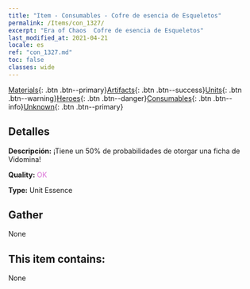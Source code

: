 ```yaml
---
title: "Item - Consumables - Cofre de esencia de Esqueletos"
permalink: /Items/con_1327/
excerpt: "Era of Chaos  Cofre de esencia de Esqueletos"
last_modified_at: 2021-04-21
locale: es
ref: "con_1327.md"
toc: false
classes: wide
---
```

 [Materials](/es/Items/){: .btn .btn--primary}[Artifacts](/es/Items/Artifacts/){: .btn .btn--success}[Units](/es/Items/Units/){: .btn .btn--warning}[Heroes](/es/Items/Heroes/){: .btn .btn--danger}[Consumables](/es/Items/Consumables/){: .btn .btn--info}[Unknown](/es/Items/Unknown/){: .btn .btn--primary}

## Detalles
 **Descripción:** ¡Tiene un 50% de probabilidades de otorgar una ficha de Vidomina!

 **Quality:** <span style="color: #DA70D6">OK</span>

 **Type:** Unit Essence

## Gather

  None

## This item contains:

  None

